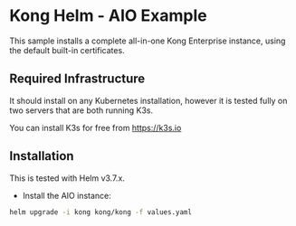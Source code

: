 # Kong Helm - AIO Example

This sample installs a complete all-in-one Kong Enterprise instance, using the default built-in certificates.

## Required Infrastructure
It should install on any Kubernetes installation, however it is tested fully on two servers that are both running K3s.

You can install K3s for free from https://k3s.io

## Installation
This is tested with Helm v3.7.x.

- Install the AIO instance:

```sh
helm upgrade -i kong kong/kong -f values.yaml
```
